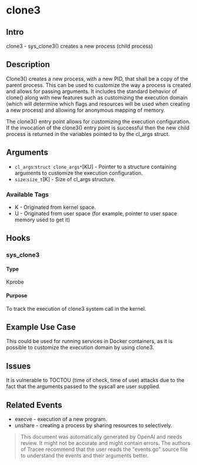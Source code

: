 
# clone3

## Intro
clone3 - sys_clone3() creates a new process (child process)

## Description
Clone3() creates a new process, with a new PID, that shall be a copy of the parent process. This can be used to customize the way a process is created and allows for passing arguments. It includes the standard behavior of clone() along with new features such as customizing the execution domain (which will determine which flags and resources will be used when creating a new process) and allowing for anonymous mapping of memory.

The clone3() entry point allows for customizing the execution configuration. If the invocation of the clone3() entry point is successful then the new child process is returned in the variables pointed to by the cl_args struct.

## Arguments
* `cl_args`:`struct clone_args*`[KU] - Pointer to a structure containing arguments to customize the execution configuration.
* `size`:`size_t`[K] - Size of cl_args structure.

### Available Tags
* K - Originated from kernel space.
* U - Originated from user space (for example, pointer to user space memory used to get it)

## Hooks
### sys_clone3
#### Type
Kprobe
#### Purpose
To track the execution of clone3 system call in the kernel.

## Example Use Case
This could be used for running services in Docker containers, as it is possible to customize the execution domain by using clone3.

## Issues
It is vulnerable to TOCTOU (time of check, time of use) attacks due to the fact that the arguments passed to the syscall are user supplied.

## Related Events
* execve - execution of a new program.
* unshare - creating a process by sharing resources to selectively.

> This document was automatically generated by OpenAI and needs review. It might
> not be accurate and might contain errors. The authors of Tracee recommend that
> the user reads the "events.go" source file to understand the events and their
> arguments better.
